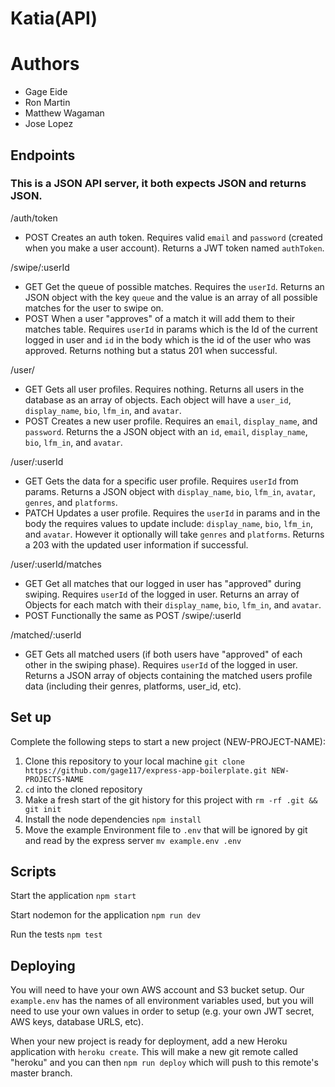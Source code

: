 # Katia(API)

# Authors
- Gage Eide
- Ron Martin
- Matthew Wagaman
- Jose Lopez

## Endpoints
### This is a JSON API server, it both expects JSON and returns JSON.
/auth/token
* POST Creates an auth token. Requires valid ```email``` and ```password``` (created when you make a user account). Returns a JWT token named ```authToken```.

/swipe/:userId
* GET Get the queue of possible matches. Requires the ```userId```. Returns an JSON object with the key ```queue``` and the value is an array of all possible matches for the user to swipe on. 
* POST When a user "approves" of a match it will add them to their matches table. Requires ```userId``` in params which is the Id of the current logged in user and ```id``` in the body which is the id of the user who was approved. Returns nothing but a status 201 when successful.

/user/
* GET Gets all user profiles. Requires nothing. Returns all users in the database as an array of objects. Each object will have a ```user_id```, ```display_name```, ```bio```, ```lfm_in```, and ```avatar```.
* POST Creates a new user profile. Requires an ```email```, ```display_name```, and ```password```. Returns the a JSON object with an ```id```, ```email```, ```display_name```, ```bio```, ```lfm_in```, and ```avatar```.

/user/:userId
* GET Gets the data for a specific user profile. Requires ```userId``` from params. Returns a JSON object with ```display_name```, ```bio```, ```lfm_in```, ```avatar```, ```genres```, and ```platforms```.
* PATCH Updates a user profile. Requires the ```userId``` in params and in the body the requires values to update include: ```display_name```, ```bio```, ```lfm_in```, and ```avatar```. However it optionally will take ```genres``` and ```platforms```. Returns a 203 with the updated user information if successful.

/user/:userId/matches
* GET Get all matches that our logged in user has "approved" during swiping. Requires ```userId``` of the logged in user. Returns an array of Objects for each match with their ```display_name```, ```bio```, ```lfm_in```, and ```avatar```.
* POST Functionally the same as POST /swipe/:userId

/matched/:userId
* GET Gets all matched users (if both users have "approved" of each other in the swiping phase). Requires ```userId``` of the logged in user. Returns a JSON array of objects containing the matched users profile data (including their genres, platforms, user_id, etc).


## Set up

Complete the following steps to start a new project (NEW-PROJECT-NAME):

1. Clone this repository to your local machine `git clone https://github.com/gage117/express-app-boilerplate.git NEW-PROJECTS-NAME`
2. `cd` into the cloned repository
3. Make a fresh start of the git history for this project with `rm -rf .git && git init`
4. Install the node dependencies `npm install`
5. Move the example Environment file to `.env` that will be ignored by git and read by the express server `mv example.env .env`

## Scripts

Start the application `npm start`

Start nodemon for the application `npm run dev`

Run the tests `npm test`

## Deploying

You will need to have your own AWS account and S3 bucket setup. Our ```example.env``` has the names of all environment variables used, but you will need to use your own values in order to setup (e.g. your own JWT secret, AWS keys, database URLS, etc).

When your new project is ready for deployment, add a new Heroku application with `heroku create`. This will make a new git remote called "heroku" and you can then `npm run deploy` which will push to this remote's master branch.
